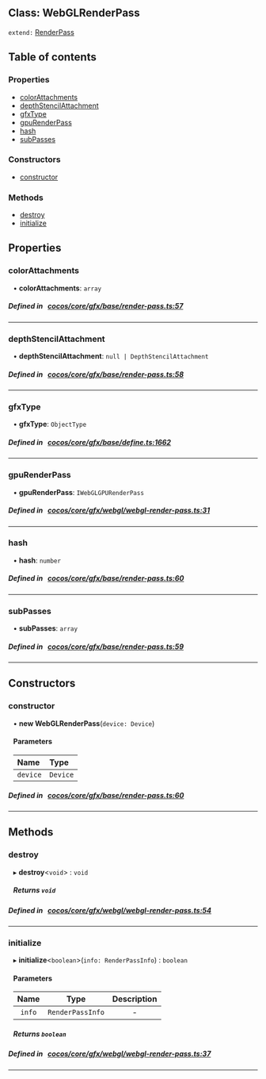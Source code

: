 
## Class: WebGLRenderPass


`extend:`
[RenderPass](docs/en/gfx/Class/RenderPass.md)










<div class="table-of-content">
<h2>Table of contents</h2>


### Properties

- [ colorAttachments](#colorAttachments)
- [ depthStencilAttachment](#depthStencilAttachment)
- [ gfxType](#gfxType)
- [ gpuRenderPass](#gpuRenderPass)
- [ hash](#hash)
- [ subPasses](#subPasses)

### Constructors

- [ constructor](#constructor)

### Methods

- [ destroy](#destroy)
- [ initialize](#initialize)
</div>

## Properties


### colorAttachments
<div style="margin-left: 10px;">




•  **colorAttachments**:
 ``array`` 
</div>

##### Defined in &nbsp;   [cocos/core/gfx/base/render-pass.ts:57](https://github.com/cocos-creator/engine/blob/c7bf6b8a9/cocos/core/gfx/base/render-pass.ts#L57)&nbsp;


___


### depthStencilAttachment
<div style="margin-left: 10px;">




•  **depthStencilAttachment**:
 ``null | DepthStencilAttachment`` 
</div>

##### Defined in &nbsp;   [cocos/core/gfx/base/render-pass.ts:58](https://github.com/cocos-creator/engine/blob/c7bf6b8a9/cocos/core/gfx/base/render-pass.ts#L58)&nbsp;


___


### gfxType
<div style="margin-left: 10px;">




•  **gfxType**:
 ``ObjectType`` 
</div>

##### Defined in &nbsp;   [cocos/core/gfx/base/define.ts:1662](https://github.com/cocos-creator/engine/blob/c7bf6b8a9/cocos/core/gfx/base/define.ts#L1662)&nbsp;


___


### gpuRenderPass
<div style="margin-left: 10px;">




•  **gpuRenderPass**:
 ``IWebGLGPURenderPass`` 
</div>

##### Defined in &nbsp;   [cocos/core/gfx/webgl/webgl-render-pass.ts:31](https://github.com/cocos-creator/engine/blob/c7bf6b8a9/cocos/core/gfx/webgl/webgl-render-pass.ts#L31)&nbsp;


___


### hash
<div style="margin-left: 10px;">




•  **hash**:
 ``number`` 
</div>

##### Defined in &nbsp;   [cocos/core/gfx/base/render-pass.ts:60](https://github.com/cocos-creator/engine/blob/c7bf6b8a9/cocos/core/gfx/base/render-pass.ts#L60)&nbsp;


___


### subPasses
<div style="margin-left: 10px;">




•  **subPasses**:
 ``array`` 
</div>

##### Defined in &nbsp;   [cocos/core/gfx/base/render-pass.ts:59](https://github.com/cocos-creator/engine/blob/c7bf6b8a9/cocos/core/gfx/base/render-pass.ts#L59)&nbsp;


___

<!---->
## Constructors


### constructor
<div style="margin-left: 10px;">

• **new WebGLRenderPass**(`device: Device`)

#### Parameters
| Name | Type |
| :------ | :------ |
| `device` | `Device` |





</div>

##### Defined in &nbsp;   [cocos/core/gfx/base/render-pass.ts:60](https://github.com/cocos-creator/engine/blob/c7bf6b8a9/cocos/core/gfx/base/render-pass.ts#L60)&nbsp;


---

<!---->
## Methods

### destroy
<div style="margin-left: 10px;">

▸   **destroy**<`void`\> : `void`




<!---->
<!--    #### Returns `void` -->
<!---->


##### Returns `void`




</div>

##### Defined in &nbsp;   [cocos/core/gfx/webgl/webgl-render-pass.ts:54](https://github.com/cocos-creator/engine/blob/c7bf6b8a9/cocos/core/gfx/webgl/webgl-render-pass.ts#L54)&nbsp;
___
### initialize
<div style="margin-left: 10px;">

▸   **initialize**<`boolean`\>(`info: RenderPassInfo`) : `boolean`




<!---->
<!--    #### Returns `boolean` -->
<!---->

#### Parameters

| Name | Type | Description |
| :------: | :------: | :------: |
| `info` | `RenderPassInfo` | - |



##### Returns `boolean`




</div>

##### Defined in &nbsp;   [cocos/core/gfx/webgl/webgl-render-pass.ts:37](https://github.com/cocos-creator/engine/blob/c7bf6b8a9/cocos/core/gfx/webgl/webgl-render-pass.ts#L37)&nbsp;
___
<!---->



